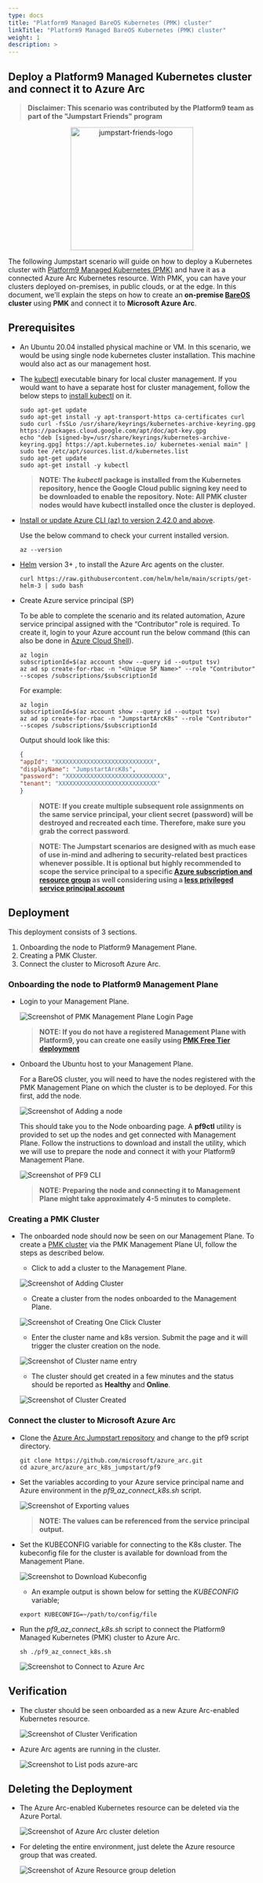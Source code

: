 ```yaml
---
type: docs
title: "Platform9 Managed BareOS Kubernetes (PMK) cluster"
linkTitle: "Platform9 Managed BareOS Kubernetes (PMK) cluster"
weight: 1
description: >
---
```


## Deploy a Platform9 Managed Kubernetes cluster and connect it to Azure Arc

 > **Disclaimer: This scenario was contributed by the Platform9 team as part of the "Jumpstart Friends" program**

<p align="center"><img src="/img/jumpstart_friends_logo.png" alt="jumpstart-friends-logo" width="250"></p>

The following Jumpstart scenario will guide on how to deploy a Kubernetes cluster with [Platform9 Managed Kubernetes (PMK)](https://platform9.com/managed-kubernetes/) and have it as a connected Azure Arc Kubernetes resource. With PMK, you can have your clusters deployed on-premises, in public clouds, or at the edge. In this document, we'll explain the steps on how to create an **on-premise [BareOS](https://platform9.com/docs/kubernetes/bareos-what-is-bareos) cluster** using **PMK** and connect it to **Microsoft Azure Arc**.

## Prerequisites

- An Ubuntu 20.04 installed physical machine or VM. In this scenario, we would be using single node kubernetes cluster installation. This machine would also act as our management host.

- The [kubectl](https://platform9.com/learn/tutorials/kubectl) executable binary for local cluster management. If you would want to have a separate host for cluster management, follow the below steps to [install kubectl](https://kubernetes.io/docs/tasks/tools/install-kubectl-linux/#install-using-native-package-management) on it.

  ```shell
  sudo apt-get update
  sudo apt-get install -y apt-transport-https ca-certificates curl
  sudo curl -fsSLo /usr/share/keyrings/kubernetes-archive-keyring.gpg https://packages.cloud.google.com/apt/doc/apt-key.gpg
  echo "deb [signed-by=/usr/share/keyrings/kubernetes-archive-keyring.gpg] https://apt.kubernetes.io/ kubernetes-xenial main" | sudo tee /etc/apt/sources.list.d/kubernetes.list
  sudo apt-get update
  sudo apt-get install -y kubectl
  ```

  > **NOTE: The *kubectl* package is installed from the Kubernetes repository, hence the Google Cloud public signing key need to be downloaded to enable the repository. Note: All PMK cluster nodes would have kubectl installed once the cluster is deployed.**

- [Install or update Azure CLI (az) to version 2.42.0 and above](https://docs.microsoft.com/cli/azure/install-azure-cli?view=azure-cli-latest).

  Use the below command to check your current installed version.

  ```shell
  az --version
  ```

- [Helm](https://helm.sh/docs/intro/install/) version 3+ , to install the Azure Arc agents on the cluster.

  ```shell
  curl https://raw.githubusercontent.com/helm/helm/main/scripts/get-helm-3 | sudo bash
  ```

- Create Azure service principal (SP)

  To be able to complete the scenario and its related automation, Azure service principal assigned with the “Contributor” role is required. To create it, login to your Azure account run the below command (this can also be done in [Azure Cloud Shell](https://shell.azure.com/)).

    ```shell
    az login
    subscriptionId=$(az account show --query id --output tsv)
    az ad sp create-for-rbac -n "<Unique SP Name>" --role "Contributor" --scopes /subscriptions/$subscriptionId
    ```

    For example:

    ```shell
    az login
    subscriptionId=$(az account show --query id --output tsv)
    az ad sp create-for-rbac -n "JumpstartArcK8s" --role "Contributor" --scopes /subscriptions/$subscriptionId
    ```

    Output should look like this:

    ```json
    {
    "appId": "XXXXXXXXXXXXXXXXXXXXXXXXXXXX",
    "displayName": "JumpstartArcK8s",
    "password": "XXXXXXXXXXXXXXXXXXXXXXXXXXXX",
    "tenant": "XXXXXXXXXXXXXXXXXXXXXXXXXXXX"
    }
    ```

    > **NOTE: If you create multiple subsequent role assignments on the same service principal, your client secret (password) will be destroyed and recreated each time. Therefore, make sure you grab the correct password**.

    > **NOTE: The Jumpstart scenarios are designed with as much ease of use in-mind and adhering to security-related best practices whenever possible. It is optional but highly recommended to scope the service principal to a specific [Azure subscription and resource group](https://docs.microsoft.com/cli/azure/ad/sp?view=azure-cli-latest) as well considering using a [less privileged service principal account](https://docs.microsoft.com/azure/role-based-access-control/best-practices)**

## Deployment

This deployment consists of 3 sections.

  1. Onboarding the node to Platform9 Management Plane.
  2. Creating a PMK Cluster.
  3. Connect the cluster to Microsoft Azure Arc.

### Onboarding the node to Platform9 Management Plane

- Login to your Management Plane.

  ![Screenshot of PMK Management Plane Login Page](./01.png)

  > **NOTE: If you do not have a registered Management Plane with Platform9, you can create one easily using [PMK Free Tier deployment](https://platform9.com/managed-kubernetes/)**

- Onboard the Ubuntu host to your Management Plane.

  For a BareOS cluster, you will need to have the nodes registered with the PMK Management Plane on which the cluster is to be deployed. For this first, add the node.

  ![Screenshot of Adding a node](./02.png)

  This should take you to the Node onboarding page. A **pf9ctl** utility is provided to set up the nodes and get connected with Management Plane.
  Follow the instructions to download and install the utility, which we will use to prepare the node and connect it with your Platform9 Management Plane.

  ![Screenshot of PF9 CLI](./03.png)

  > **NOTE: Preparing the node and connecting it to Management Plane might take approximately 4-5 minutes to complete.**

### Creating a PMK Cluster

- The onboarded node should now be seen on our Management Plane. To create a [PMK cluster](https://platform9.com/learn/learn/get-started-bare-metal) via the PMK Management Plane UI, follow the steps as described below.

  - Click to add a cluster to the Management Plane.

  ![Screenshot of Adding Cluster](./04.png)

  - Create a cluster from the nodes onboarded to the Management Plane.

  ![Screenshot of Creating One Click Cluster](./05.png)

  - Enter the cluster name and k8s version. Submit the page and it will trigger the cluster creation on the node.

  ![Screenshot of Cluster name entry](./06.png)

  - The cluster should get created in a few minutes and the status should be reported as **Healthy** and **Online**.

  ![Screenshot of Cluster Created](./07.png)

### Connect the cluster to Microsoft Azure Arc

- Clone the [Azure Arc Jumpstart repository](https://github.com/microsoft/azure_arc) and change to the pf9 script directory.

  ```shell
  git clone https://github.com/microsoft/azure_arc.git
  cd azure_arc/azure_arc_k8s_jumpstart/pf9
  ```

- Set the variables according to your Azure service principal name and Azure environment in the *pf9_az_connect_k8s.sh* script.

  ![Screenshot of Exporting values](./08.png)

  > **NOTE: The values can be referenced from the service principal output.**

- Set the KUBECONFIG variable for connecting to the K8s cluster. The kubeconfig file for the cluster is available for download from the Management Plane.

  ![Screenshot to Download Kubeconfig](./09.png)

  - An example output is shown below for setting the _KUBECONFIG_ variable;

  ```shell
  export KUBECONFIG=~/path/to/config/file
  ```

- Run the _pf9_az_connect_k8s.sh_ script to connect the Platform9 Managed Kubernetes (PMK) cluster to Azure Arc.

  ```shell
  sh ./pf9_az_connect_k8s.sh
  ```

  ![Screenshot to Connect to Azure Arc](./10.png)

## Verification

- The cluster should be seen onboarded as a new Azure Arc-enabled Kubernetes resource.

  ![Screenshot of Cluster Verification](./11.png)

- Azure Arc agents are running in the cluster.

  ![Screenshot to List pods azure-arc](./12.png)

## Deleting the Deployment

- The Azure Arc-enabled Kubernetes resource can be deleted via the Azure Portal.

  ![Screenshot of Azure Arc cluster deletion](./13.png)

- For deleting the entire environment, just delete the Azure resource group that was created.

  ![Screenshot of Azure Resource group deletion](./14.png)
